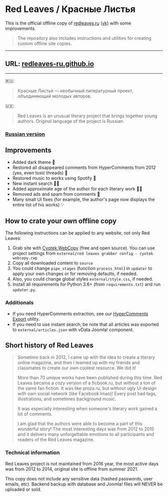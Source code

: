# Red Leaves / Красные Листья

This is the official offline copy of [redleaves.ru](http://redleaves.ru) 
([vk](https://vk.com/redleaves)) with some improvements.


>The repository also includes instructions and utilities for creating
custom offline site copies. 

---

## URL: [redleaves-ru.github.io](https://redleaves-ru.github.io/)

---

🇷🇺:
> Красные Листья — необычный литературный проект, объединяющий молодых авторов.

🇺🇸:
> Red Leaves is an unusual literary project that brings together young authors.
> Original language of the project is Russian.

### [Russian version](https://github.com/redleaves-ru/redleaves-ru.github.io/blob/main/README.ru.md)

## Improvements
- Added dark theme 🌙
- Restored all disappeared comments from HyperComments from 2012 (yes, even toxic threads) 🤯
- Restored music to works using Spotify 🎵
- New instant search 🔫🤠
- Added approximate age of the author for each literary work 👧🏻
- Removed ads and spam from comments 🚯
- Many small UI fixes (for example, the author's page now displays the entire list of his works) ✨

## How to crate your own offline copy

The following instructions can be applied to any website, not only Red Leaves:

1. Grab site with [Cyotek WebCopy](https://www.cyotek.com/downloads) 
   (free and open source). You can use project settings from `external/red leaves grabber config - cyotek webcopy.cwp`
2. Copy all downloaded content to `source`
3. You could change `pipe_stages` (function `process_html`) in `updater` to apply your own changes or for removing defaults, if needed.
4. Also, you could change global styles `external/style.css`, if needed.
5. Install all requirements for Python 3.6+ (from `requirements.txt`) and run `updater.py`.

### Additionals 

- If you need HyperComments extraction, see our [HyperComments Export](https://github.com/redleaves-ru/hypercomments-export)
   utility.
- If you need to use instant search, be note that all articles was exported to `external/articles.json` with vData Joomla! component.

## Short history of Red Leaves
> Sometime back in 2012, I came up with the idea to create a literary online magazine, and then
> I teamed up with my friends and classmates to create our own coolest resource. We did it!
> 
> More than 70 unique works have been published during this time. Red Leaves became a cozy version of a ficbook.ru, 
> but without a ton of the same fan fiction. It was like proza.ru, but without ugly UI design with own social network (like Facebook lmao)!
> Every post had tags, illustrations, and sometimes background music.
> 
> It was especially interesting when someone's literary work gained a lot of comments.
> 
> I am glad that the authors were able to become a part of this wonderful story!
> The most interesting days was from 2012 to 2015 and it delivers many unforgettable emotions to all participants and 
> readers of the Red Leaves magazine.


### Technical information

Red Leaves project is not maintained from 2016 year, the most active days was from 2012 to 2014, original site 
is offline from summer 2021. 

This copy does not include any sensitive data (hashed passwords, user emails, etc). Backend backup with 
database and Joomla! files will NEVER be uploaded or sold.


